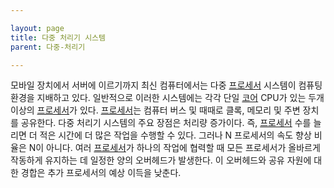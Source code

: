 ```yaml
---

layout: page
title: 다중 처리기 시스템
parent: 다중-처리기

---
```



모바일 장치에서 서버에 이르기까지 최신 컴퓨터에서는 다중 [프로세서](프로세서.html) 시스템이 컴퓨팅 환경을 지배하고 있다.
일반적으로 이러한 시스템에는 각각 단일 [코어](코어.html) CPU가 있는 두개 이상의 [프로세서](프로세서.html)가 있다.
[프로세서](프로세서.html)는 컴퓨터 버스 및 때때로 클록, 메모리 및 주변 장치를 공유한다. 다중 처리기 시스템의 주요 장점은 처리량 증가이다.
즉, [프로세서](프로세서.html) 수를 늘리면 더 적은 시간에 더 많은 작업을 수행할 수 있다.
그러나 N 프로세서의 속도 향상 비율은 N이 아니다.
여러 [프로세서](프로세서.html)가 하나의 작업에 협력할 때 모든 프로세서가 올바르게 작동하게 유지하는 데 일정한 양의 오버헤드가 발생한다.
이 오버헤드와 공유 자원에 대한 경합은 추가 프로세서의 예상 이득을 낮춘다.
